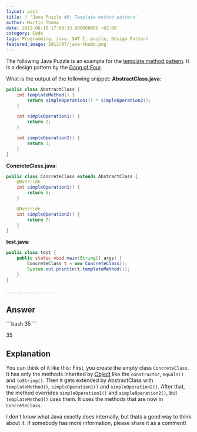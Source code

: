 ```yaml
---
layout: post
title: ! 'Java Puzzle #9: Template method pattern'
author: Martin Thoma
date: 2012-08-10 17:00:33.000000000 +02:00
category: Code
tags: Programming, Java, SWT I, puzzle, Design Pattern
featured_image: 2012/07/java-thumb.png
---
```

The following Java Puzzle is an example for the <a href="http://en.wikipedia.org/wiki/Template_method_pattern">template method pattern</a>. It is a design pattern by the <a href="http://en.wikipedia.org/wiki/Design_Patterns">Gang of Four</a>.

What is the output of the following snippet:
<strong>AbstractClass.java</strong>:
```java
public class AbstractClass {
    int templateMethod() {
        return simpleOperation1() * simpleOperation2();
    }

    int simpleOperation1() {
        return 2;
    }

    int simpleOperation2() {
        return 3;
    }
}
```

<strong>ConcreteClass.java</strong>:
```java
public class ConcreteClass extends AbstractClass {
    @Override
    int simpleOperation1() {
        return 5;
    }

    @Override
    int simpleOperation2() {
        return 7;
    }
}
```

<strong>test.java</strong>:
```java
public class test {
    public static void main(String[] args) {
        ConcreteClass t = new ConcreteClass();
        System.out.println(t.templateMethod());
    }
}
```

.
.
.
.
.
.
.
.
.
.
.
.
.
.
.
.
.

<h2>Answer</h2>
```bash
35
```

35

<h2>Explanation</h2>
You can think of it like this: First, you create the empty class <code>ConcreteClass</code>. It has only the methods inherited by <a href="http://docs.oracle.com/javase/7/docs/api/java/lang/Object.html">Object</a> like the <code>constructor</code>, <code>equals()</code> and <code>toString()</code>. Then it gets extended by AbstractClass with <code>templateMethod()</code>, <code>simpleOperation1()</code> and <code>simpleOperation2()</code>. After that, the method overrides <code>simpleOperation1()</code> and <code>simpleOperation2()</code>, but <code>templateMethod()</code> uses them. It uses the methods that are now in <code>ConcreteClass</code>.

I don't know what Java exactly does internally, but thats a good way to think about it. If somebody has more information, please share it as a comment!

